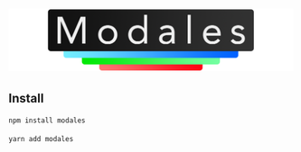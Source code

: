 <h1 align="center">
  <img src="https://raw.githubusercontent.com/omarandstuff/modales/master/media/modales-logo.png" alt="Modales" title="Modales" width="512">
</h1>

## Install

```sh
npm install modales

yarn add modales
```
